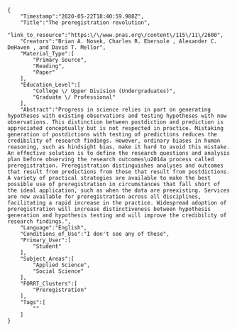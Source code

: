 
    {
        "Timestamp":"2020-05-22T18:40:59.988Z",
        "Title":"The preregistration revolution",
        "link_to_resource":"https:\/\/www.pnas.org\/content\/115\/11\/2600",
        "Creators":"Brian A. Nosek, Charles R. Ebersole , Alexander C. DeHaven , and David T. Mellor",
        "Material_Type":[
            "Primary Source",
            "Reading",
            "Paper"
        ],
        "Education_Level":[
            "College \/ Upper Division (Undergraduates)",
            "Graduate \/ Professional"
        ],
        "Abstract":"Progress in science relies in part on generating hypotheses with existing observations and testing hypotheses with new observations. This distinction between postdiction and prediction is appreciated conceptually but is not respected in practice. Mistaking generation of postdictions with testing of predictions reduces the credibility of research findings. However, ordinary biases in human reasoning, such as hindsight bias, make it hard to avoid this mistake. An effective solution is to define the research questions and analysis plan before observing the research outcomes\u2014a process called preregistration. Preregistration distinguishes analyses and outcomes that result from predictions from those that result from postdictions. A variety of practical strategies are available to make the best possible use of preregistration in circumstances that fall short of the ideal application, such as when the data are preexisting. Services are now available for preregistration across all disciplines, facilitating a rapid increase in the practice. Widespread adoption of preregistration will increase distinctiveness between hypothesis generation and hypothesis testing and will improve the credibility of research findings.",
        "Language":"English",
        "Conditions_of_Use":"I don't see any of these",
        "Primary_User":[
            "Student"
        ],
        "Subject_Areas":[
            "Applied Science",
            "Social Science"
        ],
        "FORRT_Clusters":[
            "Preregistration"
        ],
        "Tags":[
            ""
        ]
    }
